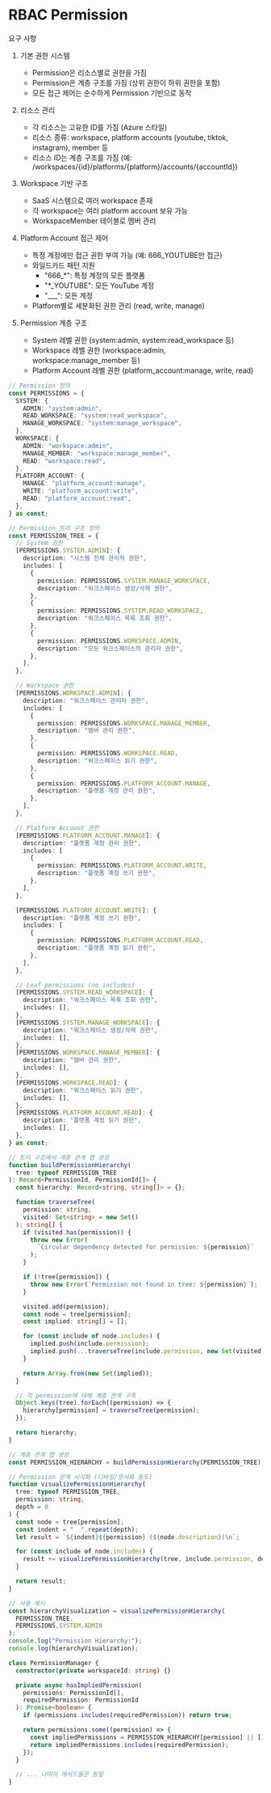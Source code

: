 # RBAC Permission

요구 사항

1. 기본 권한 시스템

   - Permission은 리소스별로 권한을 가짐
   - Permission은 계층 구조를 가짐 (상위 권한이 하위 권한을 포함)
   - 모든 접근 제어는 순수하게 Permission 기반으로 동작

2. 리소스 관리

   - 각 리소스는 고유한 ID를 가짐 (Azure 스타일)
   - 리소스 종류: workspace, platform accounts (youtube, tiktok, instagram), member 등
   - 리소스 ID는 계층 구조를 가짐 (예: /workspaces/{id}/platforms/{platform}/accounts/{accountId})

3. Workspace 기반 구조

   - SaaS 시스템으로 여러 workspace 존재
   - 각 workspace는 여러 platform account 보유 가능
   - WorkspaceMember 테이블로 멤버 관리

4. Platform Account 접근 제어

   - 특정 계정에만 접근 권한 부여 가능 (예: 666_YOUTUBE만 접근)
   - 와일드카드 패턴 지원
     - "666\_\*": 특정 계정의 모든 플랫폼
     - "\*\_YOUTUBE": 모든 YouTube 계정
     - "\_\_\_": 모든 계정
   - Platform별로 세분화된 권한 관리 (read, write, manage)

5. Permission 계층 구조
   - System 레벨 권한 (system:admin, system:read_workspace 등)
   - Workspace 레벨 권한 (workspace:admin, workspace:manage_member 등)
   - Platform Account 레벨 권한 (platform_account:manage, write, read)

```ts
// Permission 정의
const PERMISSIONS = {
  SYSTEM: {
    ADMIN: "system:admin",
    READ_WORKSPACE: "system:read_workspace",
    MANAGE_WORKSPACE: "system:manage_workspace",
  },
  WORKSPACE: {
    ADMIN: "workspace:admin",
    MANAGE_MEMBER: "workspace:manage_member",
    READ: "workspace:read",
  },
  PLATFORM_ACCOUNT: {
    MANAGE: "platform_account:manage",
    WRITE: "platform_account:write",
    READ: "platform_account:read",
  },
} as const;

// Permission 트리 구조 정의
const PERMISSION_TREE = {
  // System 권한
  [PERMISSIONS.SYSTEM.ADMIN]: {
    description: "시스템 전체 관리자 권한",
    includes: [
      {
        permission: PERMISSIONS.SYSTEM.MANAGE_WORKSPACE,
        description: "워크스페이스 생성/삭제 권한",
      },
      {
        permission: PERMISSIONS.SYSTEM.READ_WORKSPACE,
        description: "워크스페이스 목록 조회 권한",
      },
      {
        permission: PERMISSIONS.WORKSPACE.ADMIN,
        description: "모든 워크스페이스의 관리자 권한",
      },
    ],
  },

  // Workspace 권한
  [PERMISSIONS.WORKSPACE.ADMIN]: {
    description: "워크스페이스 관리자 권한",
    includes: [
      {
        permission: PERMISSIONS.WORKSPACE.MANAGE_MEMBER,
        description: "멤버 관리 권한",
      },
      {
        permission: PERMISSIONS.WORKSPACE.READ,
        description: "워크스페이스 읽기 권한",
      },
      {
        permission: PERMISSIONS.PLATFORM_ACCOUNT.MANAGE,
        description: "플랫폼 계정 관리 권한",
      },
    ],
  },

  // Platform Account 권한
  [PERMISSIONS.PLATFORM_ACCOUNT.MANAGE]: {
    description: "플랫폼 계정 관리 권한",
    includes: [
      {
        permission: PERMISSIONS.PLATFORM_ACCOUNT.WRITE,
        description: "플랫폼 계정 쓰기 권한",
      },
    ],
  },

  [PERMISSIONS.PLATFORM_ACCOUNT.WRITE]: {
    description: "플랫폼 계정 쓰기 권한",
    includes: [
      {
        permission: PERMISSIONS.PLATFORM_ACCOUNT.READ,
        description: "플랫폼 계정 읽기 권한",
      },
    ],
  },

  // Leaf permissions (no includes)
  [PERMISSIONS.SYSTEM.READ_WORKSPACE]: {
    description: "워크스페이스 목록 조회 권한",
    includes: [],
  },
  [PERMISSIONS.SYSTEM.MANAGE_WORKSPACE]: {
    description: "워크스페이스 생성/삭제 권한",
    includes: [],
  },
  [PERMISSIONS.WORKSPACE.MANAGE_MEMBER]: {
    description: "멤버 관리 권한",
    includes: [],
  },
  [PERMISSIONS.WORKSPACE.READ]: {
    description: "워크스페이스 읽기 권한",
    includes: [],
  },
  [PERMISSIONS.PLATFORM_ACCOUNT.READ]: {
    description: "플랫폼 계정 읽기 권한",
    includes: [],
  },
} as const;

// 트리 구조에서 계층 관계 맵 생성
function buildPermissionHierarchy(
  tree: typeof PERMISSION_TREE
): Record<PermissionId, PermissionId[]> {
  const hierarchy: Record<string, string[]> = {};

  function traverseTree(
    permission: string,
    visited: Set<string> = new Set()
  ): string[] {
    if (visited.has(permission)) {
      throw new Error(
        `Circular dependency detected for permission: ${permission}`
      );
    }

    if (!tree[permission]) {
      throw new Error(`Permission not found in tree: ${permission}`);
    }

    visited.add(permission);
    const node = tree[permission];
    const implied: string[] = [];

    for (const include of node.includes) {
      implied.push(include.permission);
      implied.push(...traverseTree(include.permission, new Set(visited)));
    }

    return Array.from(new Set(implied));
  }

  // 각 permission에 대해 계층 관계 구축
  Object.keys(tree).forEach((permission) => {
    hierarchy[permission] = traverseTree(permission);
  });

  return hierarchy;
}

// 계층 관계 맵 생성
const PERMISSION_HIERARCHY = buildPermissionHierarchy(PERMISSION_TREE);

// Permission 관계 시각화 (디버깅/문서화 용도)
function visualizePermissionHierarchy(
  tree: typeof PERMISSION_TREE,
  permission: string,
  depth = 0
) {
  const node = tree[permission];
  const indent = "  ".repeat(depth);
  let result = `${indent}${permission} (${node.description})\n`;

  for (const include of node.includes) {
    result += visualizePermissionHierarchy(tree, include.permission, depth + 1);
  }

  return result;
}

// 사용 예시
const hierarchyVisualization = visualizePermissionHierarchy(
  PERMISSION_TREE,
  PERMISSIONS.SYSTEM.ADMIN
);
console.log("Permission Hierarchy:");
console.log(hierarchyVisualization);

class PermissionManager {
  constructor(private workspaceId: string) {}

  private async hasImpliedPermission(
    permissions: PermissionId[],
    requiredPermission: PermissionId
  ): Promise<boolean> {
    if (permissions.includes(requiredPermission)) return true;

    return permissions.some((permission) => {
      const impliedPermissions = PERMISSION_HIERARCHY[permission] || [];
      return impliedPermissions.includes(requiredPermission);
    });
  }

  // ... 나머지 메서드들은 동일
}
```
